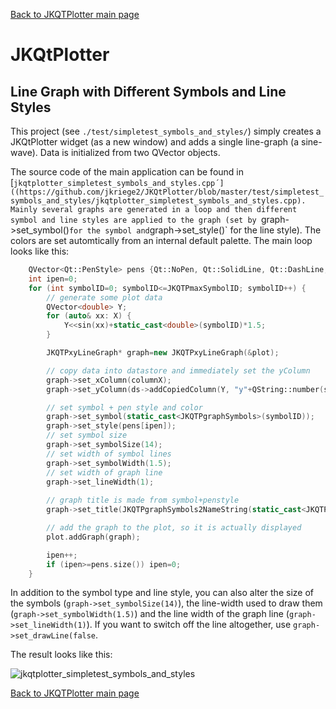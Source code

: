 [Back to JKQTPlotter main page](https://github.com/jkriege2/JKQtPlotter/)

# JKQtPlotter

## Line Graph with Different Symbols and Line Styles
This project (see `./test/simpletest_symbols_and_styles/`) simply creates a JKQtPlotter widget (as a new window) and adds a single line-graph (a sine-wave). Data is initialized from two QVector<double> objects.

The source code of the main application can be found in  [`jkqtplotter_simpletest_symbols_and_styles.cpp´]((https://github.com/jkriege2/JKQtPlotter/blob/master/test/simpletest_symbols_and_styles/jkqtplotter_simpletest_symbols_and_styles.cpp). Mainly several graphs are generated in a loop and then different symbol and line styles are applied to the graph (set by `graph->set_symbol()` for the symbol and `graph->set_style()` for the line style). The colors are set automtically from an internal default palette. The main loop looks like this:

```c++
	QVector<Qt::PenStyle> pens {Qt::NoPen, Qt::SolidLine, Qt::DashLine, Qt::DotLine, Qt::DashDotLine, Qt::DashDotDotLine };
    int ipen=0;
    for (int symbolID=0; symbolID<=JKQTPmaxSymbolID; symbolID++) {
        // generate some plot data
        QVector<double> Y;
        for (auto& xx: X) {
            Y<<sin(xx)+static_cast<double>(symbolID)*1.5;
        }

        JKQTPxyLineGraph* graph=new JKQTPxyLineGraph(&plot);

        // copy data into datastore and immediately set the yColumn
        graph->set_xColumn(columnX);
        graph->set_yColumn(ds->addCopiedColumn(Y, "y"+QString::number(symbolID)));

        // set symbol + pen style and color
        graph->set_symbol(static_cast<JKQTPgraphSymbols>(symbolID));
        graph->set_style(pens[ipen]);
        // set symbol size
        graph->set_symbolSize(14);
        // set width of symbol lines
        graph->set_symbolWidth(1.5);
        // set width of graph line
        graph->set_lineWidth(1);
		
        // graph title is made from symbol+penstyle
        graph->set_title(JKQTPgraphSymbols2NameString(static_cast<JKQTPgraphSymbols>(graph->get_symbol()))+QString(", ")+JKQTP_QPenStyle2String(graph->get_style()));

        // add the graph to the plot, so it is actually displayed
        plot.addGraph(graph);

        ipen++;
        if (ipen>=pens.size()) ipen=0;
    }
```

In addition to the symbol type and line style, you can also alter the size of the symbols (`graph->set_symbolSize(14)`), the line-width used to draw them (`graph->set_symbolWidth(1.5)`) and the line width of the graph line (`graph->set_lineWidth(1)`). If you want to switch off the line altogether, use `graph->set_drawLine(false`.

The result looks like this:

![jkqtplotter_simpletest_symbols_and_styles](https://raw.githubusercontent.com/jkriege2/JKQtPlotter/master/screenshots/jkqtplotter_simpletest_symbols_and_styles.png)



[Back to JKQTPlotter main page](https://github.com/jkriege2/JKQtPlotter/)